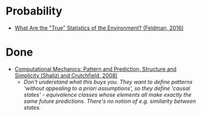 # Probability
- [What Are the "True" Statistics of the Environment? (Feldman, 2016)](https://onlinelibrary.wiley.com/doi/epdf/10.1111/cogs.12444)

# Done
- [Computational Mechanics: Pattern and Prediction, Structure and Simplicity (Shalizi and Crutchfield, 2008)](https://arxiv.org/pdf/cond-mat/9907176.pdf)
  - _Don't understand what this buys you. They want to define patterns 'without appealing to a priori assumptions', so they define 'causal states' - equivalence classes whose elements all make exactly the same future predictions. There's no notion of e.g. similarity between states._

